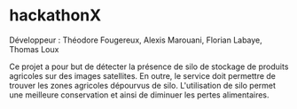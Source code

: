 # hackathonX

Développeur : Théodore Fougereux, Alexis Marouani, Florian Labaye, Thomas Loux

Ce projet a pour but de détecter la présence de silo de stockage de produits agricoles sur des images satellites. 
En outre, le service doit permettre de trouver les zones agricoles dépourvus de silo.
L'utilisation de silo permet une meilleure conservation et ainsi de diminuer les pertes alimentaires.
